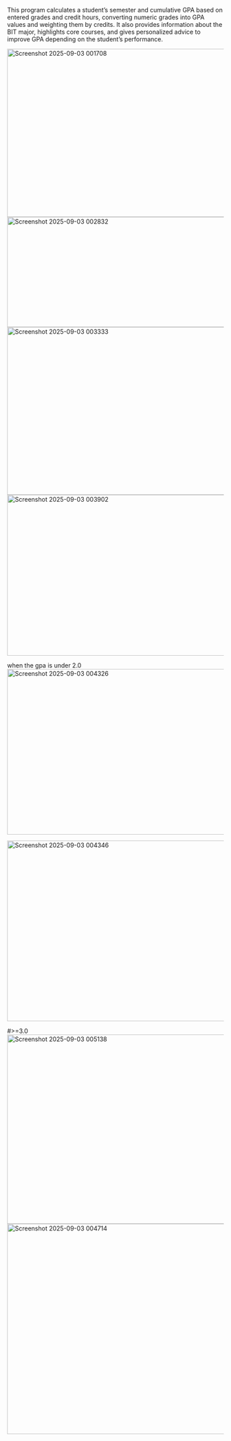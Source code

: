 This program calculates a student’s semester and cumulative GPA based on entered grades and credit hours, converting numeric grades into GPA values and weighting them by credits. It also provides information about the BIT major, highlights core courses, and gives personalized advice to improve GPA depending on the student’s performance.


<img width="965" height="391" alt="Screenshot 2025-09-03 001708" src="https://github.com/user-attachments/assets/d2ac3879-0b71-440a-bf75-f3c40534f1f0" />
<img width="790" height="256" alt="Screenshot 2025-09-03 002832" src="https://github.com/user-attachments/assets/306aa7d9-205a-4578-8683-d8605201ab7c" />
<img width="752" height="390" alt="Screenshot 2025-09-03 003333" src="https://github.com/user-attachments/assets/08eb894d-ed96-45d2-b7ed-231d7a26f9ff" />
<img width="917" height="374" alt="Screenshot 2025-09-03 003902" src="https://github.com/user-attachments/assets/af704f39-216c-4a29-89b4-e477a36d103f" />

when the gpa is under 2.0
<img width="878" height="385" alt="Screenshot 2025-09-03 004326" src="https://github.com/user-attachments/assets/a80c44be-2ab3-4a8b-a8c4-4132c849ecbe" />

<img width="1033" height="420" alt="Screenshot 2025-09-03 004346" src="https://github.com/user-attachments/assets/3ea8d9cb-7fdc-4e19-b3b2-82d70872246b" />

#>=3.0
 <img width="1013" height="440" alt="Screenshot 2025-09-03 005138" src="https://github.com/user-attachments/assets/0c806a05-7828-49e8-aaec-833b36177169" />
<img width="1060" height="489" alt="Screenshot 2025-09-03 004714" src="https://github.com/user-attachments/assets/d16dde9b-8410-4598-85a9-7f94afa51708" />
